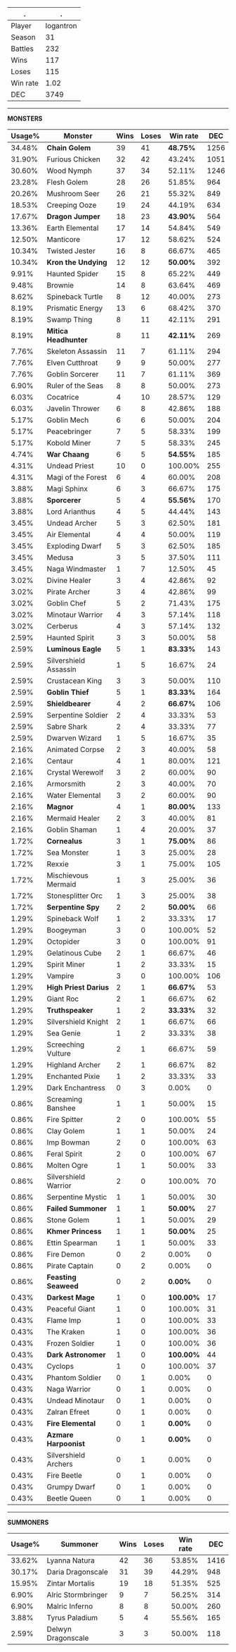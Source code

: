 .|.
|-|-
Player|logantron
Season|31
Battles|232
Wins|117
Loses|115
Win rate|1.02
DEC|3749

---
**MONSTERS**

Usage%|Monster|Wins|Loses|Win rate|DEC|
-|-|-|-|-|-|
34.48%|**Chain Golem**|39|41|**48.75%**|1256|
31.90%|Furious Chicken|32|42|43.24%|1051|
30.60%|Wood Nymph|37|34|52.11%|1246|
23.28%|Flesh Golem|28|26|51.85%|964|
20.26%|Mushroom Seer|26|21|55.32%|849|
18.53%|Creeping Ooze|19|24|44.19%|634|
17.67%|**Dragon Jumper**|18|23|**43.90%**|564|
13.36%|Earth Elemental|17|14|54.84%|549|
12.50%|Manticore|17|12|58.62%|524|
10.34%|Twisted Jester|16|8|66.67%|465|
10.34%|**Kron the Undying**|12|12|**50.00%**|392|
9.91%|Haunted Spider|15|8|65.22%|449|
9.48%|Brownie|14|8|63.64%|469|
8.62%|Spineback Turtle|8|12|40.00%|273|
8.19%|Prismatic Energy|13|6|68.42%|370|
8.19%|Swamp Thing|8|11|42.11%|291|
8.19%|**Mitica Headhunter**|8|11|**42.11%**|269|
7.76%|Skeleton Assassin|11|7|61.11%|294|
7.76%|Elven Cutthroat|9|9|50.00%|277|
7.76%|Goblin Sorcerer|11|7|61.11%|369|
6.90%|Ruler of the Seas|8|8|50.00%|273|
6.03%|Cocatrice|4|10|28.57%|129|
6.03%|Javelin Thrower|6|8|42.86%|188|
5.17%|Goblin Mech|6|6|50.00%|204|
5.17%|Peacebringer|7|5|58.33%|199|
5.17%|Kobold Miner|7|5|58.33%|245|
4.74%|**War Chaang**|6|5|**54.55%**|185|
4.31%|Undead Priest|10|0|100.00%|255|
4.31%|Magi of the Forest|6|4|60.00%|208|
3.88%|Magi Sphinx|6|3|66.67%|175|
3.88%|**Sporcerer**|5|4|**55.56%**|170|
3.88%|Lord Arianthus|4|5|44.44%|143|
3.45%|Undead Archer|5|3|62.50%|181|
3.45%|Air Elemental|4|4|50.00%|119|
3.45%|Exploding Dwarf|5|3|62.50%|185|
3.45%|Medusa|3|5|37.50%|111|
3.45%|Naga Windmaster|1|7|12.50%|45|
3.02%|Divine Healer|3|4|42.86%|92|
3.02%|Pirate Archer|3|4|42.86%|99|
3.02%|Goblin Chef|5|2|71.43%|175|
3.02%|Minotaur Warrior|4|3|57.14%|118|
3.02%|Cerberus|4|3|57.14%|132|
2.59%|Haunted Spirit|3|3|50.00%|58|
2.59%|**Luminous Eagle**|5|1|**83.33%**|143|
2.59%|Silvershield Assassin|1|5|16.67%|24|
2.59%|Crustacean King|3|3|50.00%|110|
2.59%|**Goblin Thief**|5|1|**83.33%**|164|
2.59%|**Shieldbearer**|4|2|**66.67%**|106|
2.59%|Serpentine Soldier|2|4|33.33%|53|
2.59%|Sabre Shark|2|4|33.33%|77|
2.59%|Dwarven Wizard|1|5|16.67%|35|
2.16%|Animated Corpse|2|3|40.00%|58|
2.16%|Centaur|4|1|80.00%|121|
2.16%|Crystal Werewolf|3|2|60.00%|90|
2.16%|Armorsmith|2|3|40.00%|70|
2.16%|Water Elemental|3|2|60.00%|90|
2.16%|**Magnor**|4|1|**80.00%**|133|
2.16%|Mermaid Healer|2|3|40.00%|81|
2.16%|Goblin Shaman|1|4|20.00%|37|
1.72%|**Cornealus**|3|1|**75.00%**|86|
1.72%|Sea Monster|1|3|25.00%|28|
1.72%|Rexxie|3|1|75.00%|105|
1.72%|Mischievous Mermaid|1|3|25.00%|36|
1.72%|Stonesplitter Orc|1|3|25.00%|38|
1.72%|**Serpentine Spy**|2|2|**50.00%**|66|
1.29%|Spineback Wolf|1|2|33.33%|17|
1.29%|Boogeyman|3|0|100.00%|52|
1.29%|Octopider|3|0|100.00%|91|
1.29%|Gelatinous Cube|2|1|66.67%|46|
1.29%|Spirit Miner|1|2|33.33%|15|
1.29%|Vampire|3|0|100.00%|106|
1.29%|**High Priest Darius**|2|1|**66.67%**|53|
1.29%|Giant Roc|2|1|66.67%|62|
1.29%|**Truthspeaker**|1|2|**33.33%**|32|
1.29%|Silvershield Knight|2|1|66.67%|66|
1.29%|Sea Genie|1|2|33.33%|38|
1.29%|Screeching Vulture|2|1|66.67%|59|
1.29%|Highland Archer|2|1|66.67%|82|
1.29%|Enchanted Pixie|1|2|33.33%|33|
1.29%|Dark Enchantress|0|3|0.00%|0|
0.86%|Screaming Banshee|1|1|50.00%|15|
0.86%|Fire Spitter|2|0|100.00%|55|
0.86%|Clay Golem|1|1|50.00%|24|
0.86%|Imp Bowman|2|0|100.00%|63|
0.86%|Feral Spirit|2|0|100.00%|67|
0.86%|Molten Ogre|1|1|50.00%|33|
0.86%|Silvershield Warrior|2|0|100.00%|70|
0.86%|Serpentine Mystic|1|1|50.00%|30|
0.86%|**Failed Summoner**|1|1|**50.00%**|27|
0.86%|Stone Golem|1|1|50.00%|29|
0.86%|**Khmer Princess**|1|1|**50.00%**|25|
0.86%|Ettin Spearman|1|1|50.00%|33|
0.86%|Fire Demon|0|2|0.00%|0|
0.86%|Pirate Captain|0|2|0.00%|0|
0.86%|**Feasting Seaweed**|0|2|**0.00%**|0|
0.43%|**Darkest Mage**|1|0|**100.00%**|17|
0.43%|Peaceful Giant|1|0|100.00%|31|
0.43%|Flame Imp|1|0|100.00%|33|
0.43%|The Kraken|1|0|100.00%|36|
0.43%|Frozen Soldier|1|0|100.00%|36|
0.43%|**Dark Astronomer**|1|0|**100.00%**|44|
0.43%|Cyclops|1|0|100.00%|37|
0.43%|Phantom Soldier|0|1|0.00%|0|
0.43%|Naga Warrior|0|1|0.00%|0|
0.43%|Undead Minotaur|0|1|0.00%|0|
0.43%|Zalran Efreet|0|1|0.00%|0|
0.43%|**Fire Elemental**|0|1|**0.00%**|0|
0.43%|**Azmare Harpoonist**|0|1|**0.00%**|0|
0.43%|Silvershield Archers|0|1|0.00%|0|
0.43%|Fire Beetle|0|1|0.00%|0|
0.43%|Grumpy Dwarf|0|1|0.00%|0|
0.43%|Beetle Queen|0|1|0.00%|0|

---
**SUMMONERS**

Usage%|Summoner|Wins|Loses|Win rate|DEC|
-|-|-|-|-|-|
33.62%|Lyanna Natura|42|36|53.85%|1416|
30.17%|Daria Dragonscale|31|39|44.29%|948|
15.95%|Zintar Mortalis|19|18|51.35%|525|
6.90%|Alric Stormbringer|9|7|56.25%|314|
6.90%|Malric Inferno|8|8|50.00%|260|
3.88%|Tyrus Paladium|5|4|55.56%|165|
2.59%|Delwyn Dragonscale|3|3|50.00%|118|
